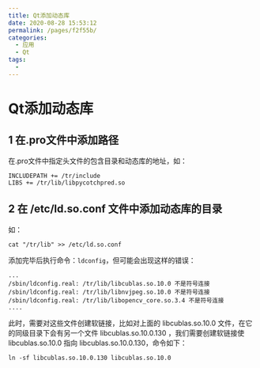 ```yaml
---
title: Qt添加动态库
date: 2020-08-28 15:53:12
permalink: /pages/f2f55b/
categories: 
  - 应用
  - Qt
tags: 
  - 
---
```

# Qt添加动态库

## 1 在.pro文件中添加路径
在.pro文件中指定头文件的包含目录和动态库的地址，如：
```shell
INCLUDEPATH += /tr/include
LIBS += /tr/lib/libpycotchpred.so
```
## 2 在 /etc/ld.so.conf 文件中添加动态库的目录
如：
```shell
cat "/tr/lib" >> /etc/ld.so.conf
```
添加完毕后执行命令：`ldconfig`，但可能会出现这样的错误：
```shell
...
/sbin/ldconfig.real: /tr/lib/libcublas.so.10.0 不是符号连接
/sbin/ldconfig.real: /tr/lib/libnvjpeg.so.10.0 不是符号连接
/sbin/ldconfig.real: /tr/lib/libopencv_core.so.3.4 不是符号连接
....
```
此时，需要对这些文件创建软链接，比如对上面的 libcublas.so.10.0 文件，在它的同级目录下会有另一个文件 libcublas.so.10.0.130 ，我们需要创建软链接使 libcublas.so.10.0 指向 libcublas.so.10.0.130，命令如下：
```shell
ln -sf libcublas.so.10.0.130 libcublas.so.10.0
```

